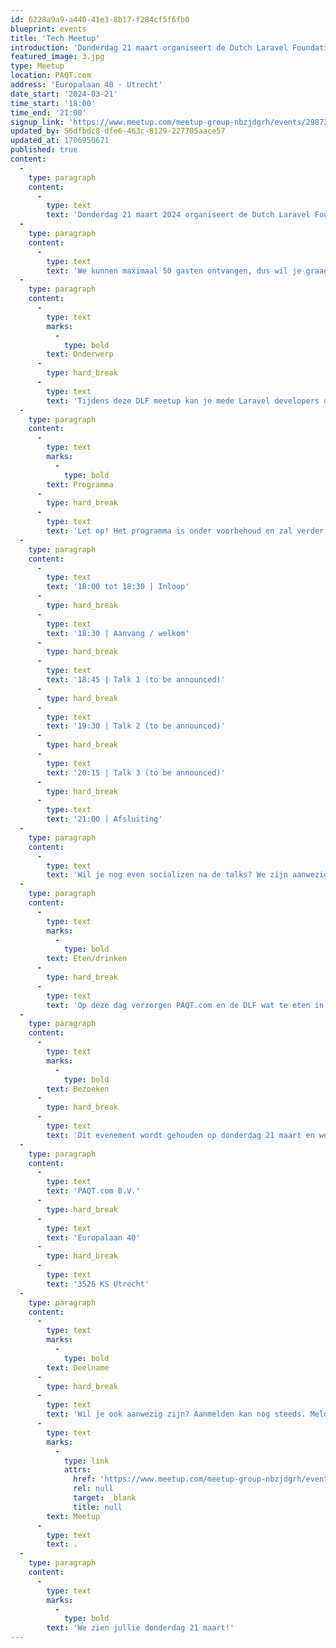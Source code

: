 ```yaml
---
id: 6228a9a9-a440-41e3-8b17-f284cf5f6fb0
blueprint: events
title: 'Tech Meetup'
introduction: 'Donderdag 21 maart organiseert de Dutch Laravel Foundation een Laravel meetup op de locatie van PAQT.com te Utrecht!'
featured_image: 3.jpg
type: Meetup
location: PAQT.com
address: 'Europalaan 40 · Utrecht'
date_start: '2024-03-21'
time_start: '18:00'
time_end: '21:00'
signup_link: 'https://www.meetup.com/meetup-group-nbzjdgrh/events/298738778/'
updated_by: 56dfbdc8-dfe6-463c-8129-227705aace57
updated_at: 1706950671
published: true
content:
  -
    type: paragraph
    content:
      -
        type: text
        text: 'Donderdag 21 maart 2024 organiseert de Dutch Laravel Foundation een Laravel meetup op de locatie van PAQT.com te Utrecht!'
  -
    type: paragraph
    content:
      -
        type: text
        text: 'We kunnen maximaal 50 gasten ontvangen, dus wil je graag aanwezig zijn, meld je dan snel aan! Dit evenement is ook open voor geïnteresseerden welke (nog) niet lid zijn van de Dutch Laravel Foundation.'
  -
    type: paragraph
    content:
      -
        type: text
        marks:
          -
            type: bold
        text: Onderwerp
      -
        type: hard_break
      -
        type: text
        text: 'Tijdens deze DLF meetup kan je mede Laravel developers ontmoeten, tevens zullen er enkele talks worden gegeven. Voor een hapje en een drankje wordt gezorgd.'
  -
    type: paragraph
    content:
      -
        type: text
        marks:
          -
            type: bold
        text: Programma
      -
        type: hard_break
      -
        type: text
        text: 'Let op! Het programma is onder voorbehoud en zal verder worden aangevuld naarmate het evenement dichterbij komt.'
  -
    type: paragraph
    content:
      -
        type: text
        text: '18:00 tot 18:30 | Inloop'
      -
        type: hard_break
      -
        type: text
        text: '18:30 | Aanvang / welkom'
      -
        type: hard_break
      -
        type: text
        text: '18:45 | Talk 1 (to be announced)'
      -
        type: hard_break
      -
        type: text
        text: '19:30 | Talk 2 (to be announced)'
      -
        type: hard_break
      -
        type: text
        text: '20:15 | Talk 3 (to be announced)'
      -
        type: hard_break
      -
        type: text
        text: '21:00 | Afsluiting'
  -
    type: paragraph
    content:
      -
        type: text
        text: 'Wil je nog even socializen na de talks? We zijn aanwezig tot rond 21.30 uur!'
  -
    type: paragraph
    content:
      -
        type: text
        marks:
          -
            type: bold
        text: Eten/drinken
      -
        type: hard_break
      -
        type: text
        text: 'Op deze dag verzorgen PAQT.com en de DLF wat te eten in de avond en wat te versnaperen tussendoor. Dit hoef je dus niet mee te nemen, tenzij je speciale dieetwensen hebt.'
  -
    type: paragraph
    content:
      -
        type: text
        marks:
          -
            type: bold
        text: Bezoeken
      -
        type: hard_break
      -
        type: text
        text: 'Dit evenement wordt gehouden op donderdag 21 maart en we zijn te gast bij PAQT.com te Utrecht. Het adres is als volgt:'
  -
    type: paragraph
    content:
      -
        type: text
        text: 'PAQT.com B.V.'
      -
        type: hard_break
      -
        type: text
        text: 'Europalaan 40'
      -
        type: hard_break
      -
        type: text
        text: '3526 KS Utrecht'
  -
    type: paragraph
    content:
      -
        type: text
        marks:
          -
            type: bold
        text: Deelname
      -
        type: hard_break
      -
        type: text
        text: 'Wil je ook aanwezig zijn? Aanmelden kan nog steeds. Meld je dan hier aan via '
      -
        type: text
        marks:
          -
            type: link
            attrs:
              href: 'https://www.meetup.com/meetup-group-nbzjdgrh/events/298738778/'
              rel: null
              target: _blank
              title: null
        text: Meetup
      -
        type: text
        text: .
  -
    type: paragraph
    content:
      -
        type: text
        marks:
          -
            type: bold
        text: 'We zien jullie donderdag 21 maart!'
---
```

